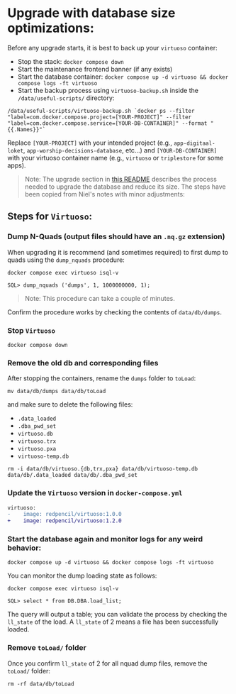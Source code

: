 # Upgrade with database size optimizations:

Before any upgrade starts, it is best to back up your `virtuoso` container:
* Stop the stack: `docker compose down`
* Start the maintenance frontend banner (if any exists)
* Start the database container: `docker compose up -d virtuoso && docker compose logs -ft virtuoso`
* Start the backup process using `virtuoso-backup.sh` inside the `/data/useful-scripts/` directory:
```shell
/data/useful-scripts/virtuoso-backup.sh `docker ps --filter "label=com.docker.compose.project=[YOUR-PROJECT]" --filter "label=com.docker.compose.service=[YOUR-DB-CONTAINER]" --format "{{.Names}}"`
```

Replace `[YOUR-PROJECT]` with your intended project (e.g., `app-digitaal-loket`, `app-worship-decisions-database`, etc...) and `[YOUR-DB-CONTAINER]` with your virtuoso container name (e.g., `virtuoso` or `triplestore` for some apps).

> Note: The upgrade section in [this README](https://github.com/redpencilio/docker-virtuoso/blob/dec36bd4a5ed4191c42e0a9b5ca979d67bc22cfe/README.md#upgrading) describes the process needed to upgrade the database and reduce its size. The steps have been copied from Niel's notes with minor adjustments:

## Steps for `Virtuoso`:

### Dump N-Quads (output files should have an `.nq.gz` extension)

When upgrading it is recommend (and sometimes required) to first dump to quads using the `dump_nquads` procedure:

```shell
docker compose exec virtuoso isql-v
```

```shell
SQL> dump_nquads ('dumps', 1, 1000000000, 1);
```

> Note: This procedure can take a couple of minutes.

Confirm the procedure works by checking the contents of `data/db/dumps`.

### Stop `Virtuoso`

```shell
docker compose down
```

### Remove the old db and corresponding files

After stopping the containers, rename the `dumps` folder to `toLoad`:

```shell
mv data/db/dumps data/db/toLoad
```

and make sure to delete the following files:

* `.data_loaded`
* `.dba_pwd_set`
* `virtuoso.db`
* `virtuoso.trx`
* `virtuoso.pxa`
* `virtuoso-temp.db`

```shell
rm -i data/db/virtuoso.{db,trx,pxa} data/db/virtuoso-temp.db data/db/.data_loaded data/db/.dba_pwd_set
```

### Update the `Virtuoso` version in `docker-compose.yml`

```diff
virtuoso:
-    image: redpencil/virtuoso:1.0.0
+    image: redpencil/virtuoso:1.2.0
```

### Start the database again and monitor logs for any weird behavior:

```shell
docker compose up -d virtuoso && docker compose logs -ft virtuoso
```

You can monitor the dump loading state as follows:

```shell
docker compose exec virtuoso isql-v
```

```shell
SQL> select * from DB.DBA.load_list;
```

The query will output a table; you can validate the process by checking the `ll_state` of the load. A `ll_state` of 2 means a file has been successfully loaded.

### Remove `toLoad/` folder

Once you confirm `ll_state` of 2 for all nquad dump files, remove the `toLoad/` folder:

```shell
rm -rf data/db/toLoad
```
